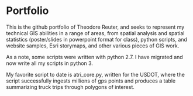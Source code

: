 # Portfolio
This is the github portfolio of Theodore Reuter, and seeks to represent my technical GIS abilities in a range of areas, from spatial analysis and spatial statistics (poster/slides in powerpoint format for class), python scripts, and website samples, Esri storymaps, and other various pieces of GIS work.

As a note, some scripts were written with python 2.7.  I have migrated and now write all my scripts in python 3.

My favorite script to date is atri_core.py, written for the USDOT, where the script successfully ingests millions of gps points and produces a table summarizing truck trips through polygons of interest.
